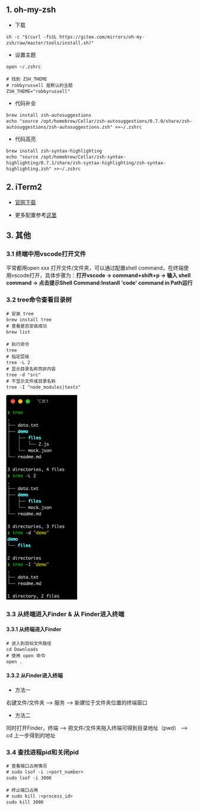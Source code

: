 ## 1. oh-my-zsh

- 下载

```Shell
sh -c "$(curl -fsSL https://gitee.com/mirrors/oh-my-zsh/raw/master/tools/install.sh)"
```

- 设置主题

```Plain Text
open ~/.zshrc

# 找到 ZSH_THEME
# robbyrussell 是默认的主题
ZSH_THEME="robbyrussell"
```

- 代码补全

```Shell
brew install zsh-autosuggestions
echo "source /opt/homebrew/Cellar/zsh-autosuggestions/0.7.0/share/zsh-autosuggestions/zsh-autosuggestions.zsh" >>~/.zshrc
```

- 代码高亮

```Shell
brew install zsh-syntax-highlighting
echo "source /opt/homebrew/Cellar/zsh-syntax-highlighting/0.7.1/share/zsh-syntax-highlighting/zsh-syntax-highlighting.zsh" >>~/.zshrc
```

## 2. iTerm2

- [官网下载](https://iterm2.com/)

- 更多配置参考[这里](https://zhuanlan.zhihu.com/p/550022490)

## 3. 其他

### 3.1 终端中用vscode打开文件

平常都用open xxx 打开文件/文件夹，可以通过配置shell command，在终端使用vscode打开，具体步骤为：**打开vscode → command+shift+p → 输入 shell command → 点击提示Shell Command:Instanll 'code' command in Path运行**

### 3.2 tree命令查看目录树

```Shell
# 安装 tree
brew install tree
# 查看是否安装成功
brew list

# 执行命令
tree
# 指定层级
tree -L 2
# 显示目录名称而非内容
tree -d "src"
# 不显示文件或目录名称
tree -I "node_modules|tests"
```

![image.png](../images/b56a743cc95f.png)

### 3.3 从终端进入Finder & 从 Finder进入终端

#### 3.3.1 从终端进入Finder

```Shell
# 进入到目标文件路径
cd Downloads
# 使用 open 命令
open .
```

#### 3.3.2 从Finder进入终端

- 方法一

右键文件/文件夹 —> 服务 —> 新建位于文件夹位置的终端窗口

- 方法二

同时打开Finder，终端 —> 把文件/文件夹拖入终端可得到目录地址（pwd） —> cd 上一步得到的地址 

### 3.4 查找进程pid和关闭pid

```Shell
# 查看端口占用情况
# sudo lsof -i :<port_number>
sudo lsof -i 3000

# 终止端口占用
# sudo kill :<process_id>
sudo kill 3000
```

